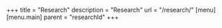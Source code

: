 +++
title = "Research"
description = "Research"
url = "/research/"
[menu]
[menu.main]
    parent = "researchId"
+++


